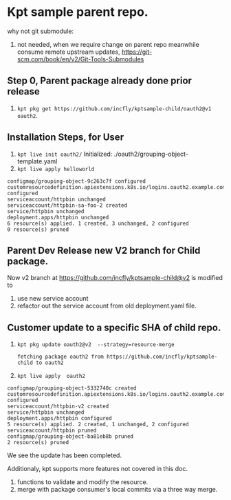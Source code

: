 # Kpt sample parent repo.

why not git submodule:

 1. not needed, when we require change on parent repo meanwhile consume remote upstream updates, https://git-scm.com/book/en/v2/Git-Tools-Submodules

## Step 0, Parent package already done prior release

1. `kpt pkg get https://github.com/incfly/kptsample-child/oauth2@v1  oauth2`.

## Installation Steps, for User

 1. `kpt live init oauth2/`
     Initialized: ./oauth2/grouping-object-template.yaml
 1. `kpt live apply helloworld`
 
   ```
   configmap/grouping-object-9c263c7f configured
  customresourcedefinition.apiextensions.k8s.io/logins.oauth2.example.com configured
  serviceaccount/httpbin unchanged
  serviceaccount/httpbin-sa-foo-2 created
  service/httpbin unchanged
  deployment.apps/httpbin unchanged
  6 resource(s) applied. 1 created, 3 unchanged, 2 configured
  0 resource(s) pruned
  ``` 

## Parent Dev Release new V2 branch for Child package.

Now v2 branch at https://github.com/incfly/kptsample-child@v2 is modified to

1. use new service account
1. refactor out the service account from old deployment.yaml file.

## Customer update to a specific SHA of child repo.

1. `kpt pkg update oauth2@v2  --strategy=resource-merge`

    ```
    fetching package oauth2 from https://github.com/incfly/kptsample-child to oauth2
    ```
1. `kpt live apply  oauth2`
  ```
  configmap/grouping-object-5332740c created
  customresourcedefinition.apiextensions.k8s.io/logins.oauth2.example.com configured
  serviceaccount/httpbin-v2 created
  service/httpbin unchanged
  deployment.apps/httpbin configured
  5 resource(s) applied. 2 created, 1 unchanged, 2 configured
  serviceaccount/httpbin pruned
  configmap/grouping-object-ba81eb8b pruned
  2 resource(s) pruned
  ```

We see the update has been completed.

Additionaly, kpt supports more features not covered in this doc.

1. functions to validate and modify the resource.
1. merge with package consumer's local commits via a three way merge.
